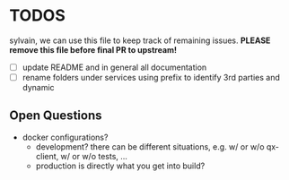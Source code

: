 # TODOS

sylvain, we can use this file to keep track of remaining issues.
**PLEASE remove this file before final PR to upstream!**

- [ ] update README and in general all documentation
- [ ] rename folders under services using prefix to identify 3rd parties and dynamic

## Open Questions

- docker configurations?
  - development? there can be different situations, e.g. w/ or w/o qx-client, w/ or w/o tests, ...
  - production is directly what you get into build?

